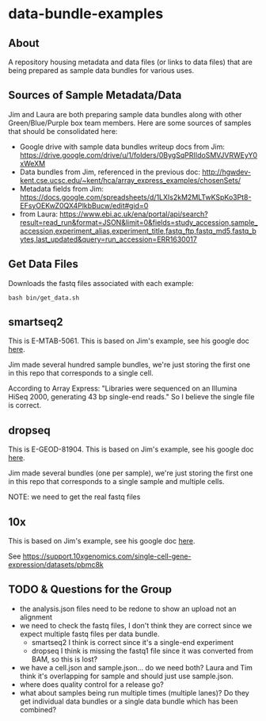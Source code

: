 # data-bundle-examples

## About

A repository housing metadata and data files (or links to data files) that are being prepared as sample data bundles for various uses.

## Sources of Sample Metadata/Data

Jim and Laura are both preparing sample data bundles along with other Green/Blue/Purple box team members.  Here are some sources of samples that should be consolidated here:

* Google drive with sample data bundles writeup docs from Jim: https://drive.google.com/drive/u/1/folders/0BygSqPRIIdoSMVJVRWEyY0xWeXM
* Data bundles from Jim, referenced in the previous doc: http://hgwdev-kent.cse.ucsc.edu/~kent/hca/array_express_examples/chosenSets/
* Metadata fields from Jim: https://docs.google.com/spreadsheets/d/1LXIs2kM2MLTwKSpKo3Pt8-EFsyOEKwZ0QX4PlkbBucw/edit#gid=0
* from Laura: https://www.ebi.ac.uk/ena/portal/api/search?result=read_run&format=JSON&limit=0&fields=study_accession,sample_accession,experiment_alias,experiment_title,fastq_ftp,fastq_md5,fastq_bytes,last_updated&query=run_accession=ERR1630017

## Get Data Files

Downloads the fastq files associated with each example:

    bash bin/get_data.sh

## smartseq2

This is E-MTAB-5061.  This is based on Jim's example, see his google doc [here](https://docs.google.com/document/d/1QSd_nnTUFSBMUnXvlva8ouzcuX5s8ljeBCLXU4afpQs/edit).

Jim made several hundred sample bundles, we're just storing the first one in this repo that corresponds to a single cell.

According to Array Express: "Libraries were sequenced on an Illumina HiSeq 2000, generating 43 bp single-end reads." So I believe the single file is correct.

## dropseq

This is E-GEOD-81904.  This is based on Jim's example, see his google doc [here](https://docs.google.com/document/d/1CNFGWxsrrc8vVn4PBsojfb1aAM_dkwfHrJW0vjR_ulU/edit).

Jim made several bundles (one per sample), we're just storing the first one in this repo that corresponds to a single sample and multiple cells.

NOTE: we need to get the real fastq files

## 10x

This is based on Jim's example, see his google doc [here](https://docs.google.com/document/d/1iu03FdjLH9TjDS3XN135l0G1sSmsnR6tS7_Kp2yMkEg/edit).

See https://support.10xgenomics.com/single-cell-gene-expression/datasets/pbmc8k


## TODO & Questions for the Group
* the analysis.json files need to be redone to show an upload not an alignment
* we need to check the fastq files, I don't think they are correct since we expect multiple fastq files per data bundle.
    * smartseq2 I think is correct since it's a single-end experiment
    * dropseq I think is missing the fastq1 file since it was converted from BAM, so this is lost?
* we have a cell.json and sample.json... do we need both? Laura and Tim think it's overlapping for sample and should just use sample.json.
* where does quality control for a release go?
* what about samples being run multiple times (multiple lanes)?  Do they get individual data bundles or a single data bundle which has been combined?  
